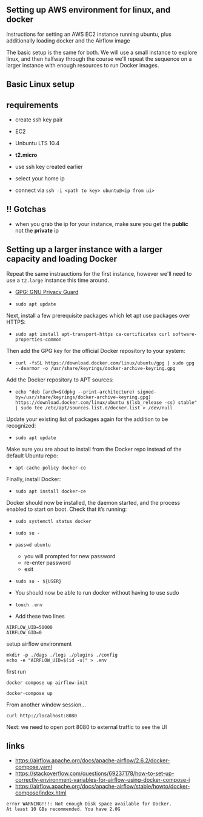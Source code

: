 ## Setting up AWS environment for linux, and docker
Instructions for setting an AWS EC2 instance running ubuntu, plus additionally loading docker and the Airflow image

The basic setup is the same for both.  We will use a small instance to explore linux, and then halfway through the course we'll repeat the sequence on a larger instance with enough resources to run Docker images.

## Basic Linux setup

## requirements
* create ssh key pair

* EC2
* Unbuntu LTS 10.4
* **t2.micro**
* use ssh key created earlier
* select your home ip
* connect via `ssh -i <path to key> ubuntu@<ip from ui>`

## !! Gotchas
* when you grab the ip for your instance, make sure you get the **public** not the **private** ip


## Setting up a larger instance with a larger capacity and loading Docker
Repeat the same instrauctions for the first instance, however we'll need to use a `t2.large` instance this time around.

* [GPG: GNU Privacy Guard](https://www.goanywhere.com/blog/what-is-gpg)

* `sudo apt update`

Next, install a few prerequisite packages which let apt use packages over HTTPS:
* `sudo apt install apt-transport-https ca-certificates curl software-properties-common`

Then add the GPG key for the official Docker repository to your system:
* `curl -fsSL https://download.docker.com/linux/ubuntu/gpg | sudo gpg --dearmor -o /usr/share/keyrings/docker-archive-keyring.gpg`

Add the Docker repository to APT sources:
* `echo "deb [arch=$(dpkg --print-architecture) signed-by=/usr/share/keyrings/docker-archive-keyring.gpg] https://download.docker.com/linux/ubuntu $(lsb_release -cs) stable" | sudo tee /etc/apt/sources.list.d/docker.list > /dev/null`

Update your existing list of packages again for the addition to be recognized:
* `sudo apt update`

Make sure you are about to install from the Docker repo instead of the default Ubuntu repo:
* `apt-cache policy docker-ce`

Finally, install Docker:
* `sudo apt install docker-ce`

Docker should now be installed, the daemon started, and the process enabled to start on boot. Check that it’s running:
* `sudo systemctl status docker`

* `sudo su -`
* `passwd ubuntu`
    - you will prompted for new password
    - re-enter password
    - exit
* `sudo su - ${USER}`
* You should now be able to run docker without having to use sudo

* `touch .env`
* Add these two lines
```
AIRFLOW_UID=50000
AIRFLOW_GID=0
```

setup airflow environment
```
mkdir -p ./dags ./logs ./plugins ./config
echo -e "AIRFLOW_UID=$(id -u)" > .env
```
first run
```
docker compose up airflow-init
```

```
docker-compose up
```

From another window session...
```
curl http://localhost:8080
```

Next: we need to open port 8080 to external traffic to see the UI

## links
* https://airflow.apache.org/docs/apache-airflow/2.6.2/docker-compose.yaml
* https://stackoverflow.com/questions/69237178/how-to-set-up-correctly-environment-variables-for-airflow-using-docker-compose-i
* https://airflow.apache.org/docs/apache-airflow/stable/howto/docker-compose/index.html

```
error WARNING!!!: Not enough Disk space available for Docker.
At least 10 GBs recommended. You have 2.0G
```